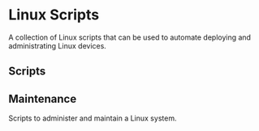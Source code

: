 # Linux Scripts

A collection of Linux scripts that can be used to automate deploying and administrating Linux devices.

## Scripts

## Maintenance

Scripts to administer and maintain a Linux system.

